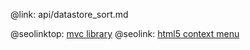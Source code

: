 @link: api/datastore_sort.md

@seolinktop: [mvc library](https://webix.com)
@seolink: [html5 context menu](https://webix.com/widget/contextmenu/)
